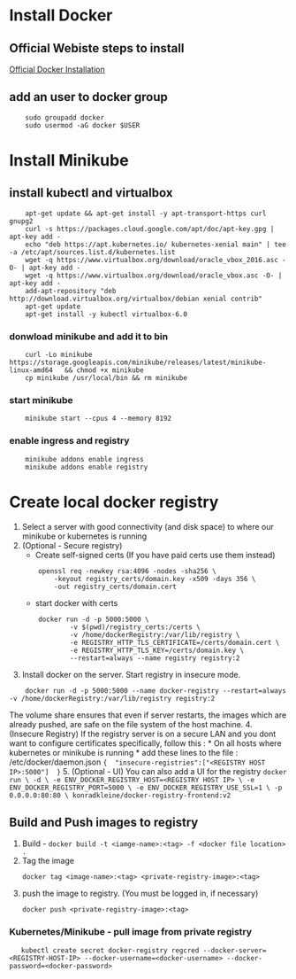 # Install Docker

## Official Webiste steps to install
[Official Docker Installation](https://docs.docker.com/install/linux/docker-ce/ubuntu/)

## add an user to docker group
```
    sudo groupadd docker
    sudo usermod -aG docker $USER
```

# Install Minikube

## install kubectl and virtualbox
```
    apt-get update && apt-get install -y apt-transport-https curl gnupg2
    curl -s https://packages.cloud.google.com/apt/doc/apt-key.gpg | apt-key add -
    echo "deb https://apt.kubernetes.io/ kubernetes-xenial main" | tee -a /etc/apt/sources.list.d/kubernetes.list
    wget -q https://www.virtualbox.org/download/oracle_vbox_2016.asc -O- | apt-key add -
    wget -q https://www.virtualbox.org/download/oracle_vbox.asc -O- | apt-key add -
    add-apt-repository "deb http://download.virtualbox.org/virtualbox/debian xenial contrib"
    apt-get update
    apt-get install -y kubectl virtualbox-6.0
```

### donwload minikube and add it to bin
```
    curl -Lo minikube https://storage.googleapis.com/minikube/releases/latest/minikube-linux-amd64   && chmod +x minikube
    cp minikube /usr/local/bin && rm minikube
```

### start minikube
```
    minikube start --cpus 4 --memory 8192
```

### enable ingress and registry
```
    minikube addons enable ingress
    minikube addons enable registry
```

# Create local docker registry
1. Select a server with good connectivity (and disk space) to where our minikube or kubernetes is running
2. (Optional - Secure registry)
    * Create self-signed certs (If you have paid certs use them instead)
    ```
        openssl req -newkey rsa:4096 -nodes -sha256 \
            -keyout registry_certs/domain.key -x509 -days 356 \
            -out registry_certs/domain.cert
    ```
    * start docker with certs 
    ```
        docker run -d -p 5000:5000 \
                -v $(pwd)/registry_certs:/certs \
                -v /home/dockerRegistry:/var/lib/registry \
                -e REGISTRY_HTTP_TLS_CERTIFICATE=/certs/domain.cert \
                -e REGISTRY_HTTP_TLS_KEY=/certs/domain.key \
                --restart=always --name registry registry:2
    ``` 
3. Install docker on the server. Start registry in insecure mode.
``` 
    docker run -d -p 5000:5000 --name docker-registry --restart=always -v /home/dockerRegistry:/var/lib/registry registry:2
```
The volume share ensures that even if server restarts, the images which are already pushed, are safe on the file system of the host machine.
4. (Insecure Registry) If the registry server is on a secure LAN and you dont want to configure certificates specifically, follow this :
    * On all hosts where kubernetes or minikube is running
    * add these lines to the file : /etc/docker/daemon.json
    ```
        { 
        "insecure-registries":["<REGISTRY HOST IP>:5000"] 
        }
    ``` 
5. (Optional - UI) You can also add a UI for the registry
    ```
        docker run \
            -d \
            -e ENV_DOCKER_REGISTRY_HOST=<REGISTRY HOST IP> \
            -e ENV_DOCKER_REGISTRY_PORT=5000 \
            -e ENV_DOCKER_REGISTRY_USE_SSL=1 \
            -p 0.0.0.0:80:80 \
            konradkleine/docker-registry-frontend:v2
    ```

## Build and Push images to registry
1. Build - ``` docker build -t <iamge-name>:<tag> -f <docker file location> . ```
2. Tag the image 
    ```
    docker tag <image-name>:<tag> <private-registry-image>:<tag>
    ```
3. push the image to registry. (You must be logged in, if necessary)
    ```
    docker push <private-registry-image>:<tag>
    ```

### Kubernetes/Minikube - pull image from private registry

 ``` 
    kubectl create secret docker-registry regcred --docker-server=<REGISTRY-HOST-IP> --docker-username=<docker-username> --docker-password=<docker-password>
```


